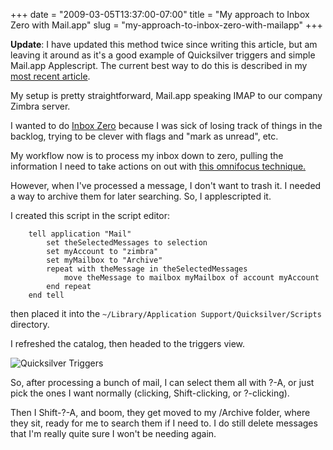 +++
date = "2009-03-05T13:37:00-07:00"
title = "My approach to Inbox Zero with Mail.app"
slug = "my-approach-to-inbox-zero-with-mailapp"
+++



**Update**: I have updated this method twice since writing this article, but am leaving it around as it's a good example of Quicksilver triggers and simple Mail.app Applescript. The current best way to do this is described in my [most recent article](/2010/09/up-up-updated-inbox-zero-with-mail-app-technique/).


My setup is pretty straightforward, Mail.app speaking IMAP to our company Zimbra server.

I wanted to do [Inbox Zero](http://www.43folders.com/izero) because I was sick of losing track of things in the backlog, trying to be clever with flags and "mark as unread", etc.

My workflow now is to process my inbox down to zero, pulling the information I need to take actions on out with [this omnifocus technique.](http://www.earth2adam.com/omnifocus-gtd-actions-from-mail-redux/)

However, when I've processed a message, I don't want to trash it. I needed a way to archive them for later searching. So, I applescripted it.

I created this script in the script editor:
``` applescript
    tell application "Mail"
        set theSelectedMessages to selection
        set myAccount to "zimbra"
        set myMailbox to "Archive"
        repeat with theMessage in theSelectedMessages
            move theMessage to mailbox myMailbox of account myAccount
        end repeat
    end tell
```

then placed it into the `~/Library/Application Support/Quicksilver/Scripts` directory.

I refreshed the catalog, then headed to the triggers view.

![Quicksilver Triggers](/images/triggers.jpg)

So, after processing a bunch of mail, I can select them all with ?-A, or just pick the ones I want normally (clicking, Shift-clicking, or ?-clicking).

Then I Shift-?-A, and boom, they get moved to my /Archive folder, where they sit, ready for me to search them if I need to. I do still delete messages that I'm really quite sure I won't be needing again.
